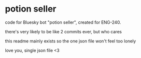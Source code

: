 # potion seller

code for Bluesky bot "potion seller", created for ENG-240.

there's very likely to be like 2 commits ever, but who cares

this readme mainly exists so the one json file won't feel too lonely

love you, single json file <3
